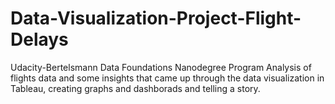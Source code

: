 # Data-Visualization-Project-Flight-Delays
Udacity-Bertelsmann Data Foundations Nanodegree Program
Analysis of flights data and some insights that came up through the data visualization in Tableau, creating graphs and dashborads and telling a story.
